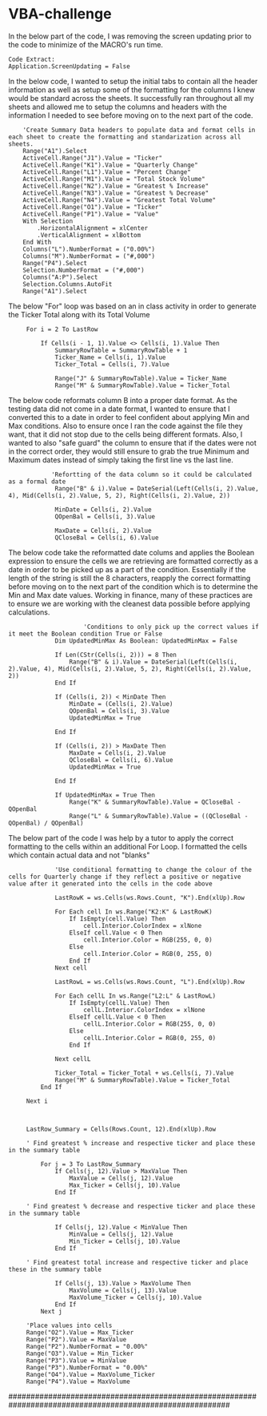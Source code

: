 # VBA-challenge

In the below part of the code, I was removing the screen updating prior to the code to minimize of the MACRO's run time. 

    Code Extract:
    Application.ScreenUpdating = False

In the below code, I wanted to setup the initial tabs to contain all the header information as well as setup some of the formatting for the columns I knew would be standard across 
the sheets.  It successfully ran throughout all my sheets and allowed me to setup the columns and headers with the information I needed to see before moving on to the next part of the code.
        
        'Create Summary Data headers to populate data and format cells in each sheet to create the formatting and standarization across all sheets.
        Range("A1").Select
        ActiveCell.Range("J1").Value = "Ticker"
        ActiveCell.Range("K1").Value = "Quarterly Change"
        ActiveCell.Range("L1").Value = "Percent Change"
        ActiveCell.Range("M1").Value = "Total Stock Volume"
        ActiveCell.Range("N2").Value = "Greatest % Increase"
        ActiveCell.Range("N3").Value = "Greatest % Decrease"
        ActiveCell.Range("N4").Value = "Greatest Total Volume"
        ActiveCell.Range("O1").Value = "Ticker"
        ActiveCell.Range("P1").Value = "Value"
        With Selection
            .HorizontalAlignment = xlCenter
            .VerticalAlignment = xlBottom
        End With
        Columns("L").NumberFormat = ("0.00%")
        Columns("M").NumberFormat = ("#,000")
        Range("P4").Select
        Selection.NumberFormat = ("#,000")
        Columns("A:P").Select
        Selection.Columns.AutoFit
        Range("A1").Select

The below "For" loop was based on an in class activity in order to generate the Ticker Total along with its Total Volume

         For i = 2 To LastRow

             If Cells(i - 1, 1).Value <> Cells(i, 1).Value Then
                 SummaryRowTable = SummaryRowTable + 1
                 Ticker_Name = Cells(i, 1).Value
                 Ticker_Total = Cells(i, 7).Value
                 
                 Range("J" & SummaryRowTable).Value = Ticker_Name
                 Range("M" & SummaryRowTable).Value = Ticker_Total

The below code reformats column B into a proper date format.  As the testing data did not come in a date format, I wanted to ensure that I converted this to a date in order to feel confident about applying Min and Max conditions.  Also to ensure once I ran the code against the file they want, that it did not stop due to the cells being different formats. Also, I wanted to also "safe guard" the column to ensure that if the dates were not in the correct order, they would still ensure to grab the true Minimum and Maximum dates instead of simply taking the first line vs the last line. 

                'Refortting of the data column so it could be calculated as a formal date
                 Range("B" & i).Value = DateSerial(Left(Cells(i, 2).Value, 4), Mid(Cells(i, 2).Value, 5, 2), Right(Cells(i, 2).Value, 2))
                 
                 MinDate = Cells(i, 2).Value
                 QOpenBal = Cells(i, 3).Value
          
                 MaxDate = Cells(i, 2).Value
                 QCloseBal = Cells(i, 6).Value
                 
The below code take the reformatted date colums and applies the Boolean expression to ensure the cells we are retrieving are formatted correctly as a date in order to be picked up as a part of the condition. Essentially if the length of the string is still the 8 characters, reapply the correct formatting before moving on to the next part of the condition which is to determine the Min and Max date values. Working in finance, many of these practices are to ensure we are working with the cleanest data possible before applying calculations. 

                         'Conditions to only pick up the correct values if it meet the Boolean condition True or False
                 Dim UpdatedMinMax As Boolean: UpdatedMinMax = False
                 
                 If Len(CStr(Cells(i, 2))) = 8 Then
                     Range("B" & i).Value = DateSerial(Left(Cells(i, 2).Value, 4), Mid(Cells(i, 2).Value, 5, 2), Right(Cells(i, 2).Value, 2))
                 End If
                 
                 If (Cells(i, 2)) < MinDate Then
                     MinDate = (Cells(i, 2).Value)
                     QOpenBal = Cells(i, 3).Value
                     UpdatedMinMax = True
     
                 End If
     
                 If (Cells(i, 2)) > MaxDate Then
                     MaxDate = Cells(i, 2).Value
                     QCloseBal = Cells(i, 6).Value
                     UpdatedMinMax = True
     
                 End If
     
                 If UpdatedMinMax = True Then
                     Range("K" & SummaryRowTable).Value = QCloseBal - QOpenBal
                     Range("L" & SummaryRowTable).Value = ((QCloseBal - QOpenBal) / QOpenBal)

The below part of the code I was help by a tutor to apply the correct formatting to the cells within an additional For Loop.  I formatted the cells which contain actual data and not "blanks" 

                 'Use conditional formatting to change the colour of the cells for Quarterly change if they reflect a positive or negative value after it generated into the cells in the code above
         
                 LastRowK = ws.Cells(ws.Rows.Count, "K").End(xlUp).Row
                 
                 For Each cell In ws.Range("K2:K" & LastRowK)
                     If IsEmpty(cell.Value) Then
                         cell.Interior.ColorIndex = xlNone
                     ElseIf cell.Value < 0 Then
                         cell.Interior.Color = RGB(255, 0, 0)
                     Else
                         cell.Interior.Color = RGB(0, 255, 0)
                     End If
                 Next cell
                 
                 LastRowL = ws.Cells(ws.Rows.Count, "L").End(xlUp).Row
                 
                 For Each cellL In ws.Range("L2:L" & LastRowL)
                     If IsEmpty(cellL.Value) Then
                         cellL.Interior.ColorIndex = xlNone
                     ElseIf cellL.Value < 0 Then
                         cellL.Interior.Color = RGB(255, 0, 0)
                     Else
                         cellL.Interior.Color = RGB(0, 255, 0)
                     End If
                 
                 Next cellL
                                  
                 Ticker_Total = Ticker_Total + ws.Cells(i, 7).Value
                 Range("M" & SummaryRowTable).Value = Ticker_Total
             End If
     
         Next i



         LastRow_Summary = Cells(Rows.Count, 12).End(xlUp).Row
     
         ' Find greatest % increase and respective ticker and place these in the summary table
     
             For j = 3 To LastRow_Summary
                 If Cells(j, 12).Value > MaxValue Then
                     MaxValue = Cells(j, 12).Value
                     Max_Ticker = Cells(j, 10).Value
                 End If
   
         ' Find greatest % decrease and respective ticker and place these in the summary table

                 If Cells(j, 12).Value < MinValue Then
                     MinValue = Cells(j, 12).Value
                     Min_Ticker = Cells(j, 10).Value
                 End If
        
         ' Find greatest total increase and respective ticker and place these in the summary table

                 If Cells(j, 13).Value > MaxVolume Then
                     MaxVolume = Cells(j, 13).Value
                     MaxVolume_Ticker = Cells(j, 10).Value
                 End If
             Next j
         
         'Place values into cells
         Range("O2").Value = Max_Ticker
         Range("P2").Value = MaxValue
         Range("P2").NumberFormat = "0.00%"
         Range("O3").Value = Min_Ticker
         Range("P3").Value = MinValue
         Range("P3").NumberFormat = "0.00%"
         Range("O4").Value = MaxVolume_Ticker
         Range("P4").Value = MaxVolume

##########################################################################################################


